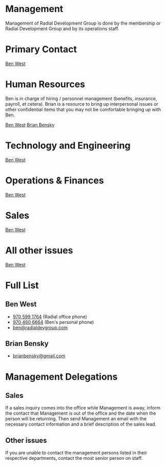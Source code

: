 # Management
  Management of Radial Development Group is done by the membership or Radial Development Group and by its operations staff.

# Primary Contact
[Ben West](#ben-west)

# Human Resources
Ben is in charge of hiring / personnel management (benefits, insurance, payroll, et cetera).
Brian is a resource to bring up interpersonal issues or other confidential items that you may not be comfortable bringing up with Ben.

[Ben West](#ben-west)
[Brian Bensky](#brian-bensky)

# Technology and Engineering
[Ben West](#ben-west)

# Operations & Finances
[Ben West](#ben-west)

# Sales
[Ben West](#ben-west)

# All other issues
[Ben West](#ben-west)

# Full List
## Ben West
  - [970 599 1764](tel:9705991764) (Radial office phone)
  - [970 460 6664](tel:9704606664) (Ben's personal phone)
  - [ben@radialdevgroup.com](mailto:ben@radialdevgroup.com)

## Brian Bensky
  - [brianbensky@gmail.com](mailto:brianbensky@gmail.com)


# Management Delegations
## Sales
If a sales inquiry comes into the office while Management is away, inform the
contact that Management is out of the office and the date when the person will be returning.
Then send Management an email with the necessary contact information and a brief
description of the sales lead.

## Other issues
If you are unable to contact the management persons listed in their respective
departments, contact the most senior person on staff.
